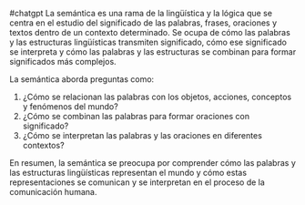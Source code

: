 #chatgpt
La semántica es una rama de la lingüística y la lógica que se centra en el estudio del significado de las palabras, frases, oraciones y textos dentro de un contexto determinado. Se ocupa de cómo las palabras y las estructuras lingüísticas transmiten significado, cómo ese significado se interpreta y cómo las palabras y las estructuras se combinan para formar significados más complejos.

La semántica aborda preguntas como:

1. ¿Cómo se relacionan las palabras con los objetos, acciones, conceptos y fenómenos del mundo?
2. ¿Cómo se combinan las palabras para formar oraciones con significado?
3. ¿Cómo se interpretan las palabras y las oraciones en diferentes contextos?

En resumen, la semántica se preocupa por comprender cómo las palabras y las estructuras lingüísticas representan el mundo y cómo estas representaciones se comunican y se interpretan en el proceso de la comunicación humana.